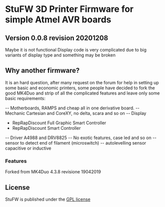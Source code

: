 <img align="right" src=""/>

# StuFW 3D Printer Firmware for simple Atmel AVR boards

## Version 0.0.8 revision 20201208

Maybe it is not functional Display code is very complicated due to big variants of display type and something may be broken


## Why another firmware?

It is an hard question, after many request on the forum for help in setting up some basic and economic printers, some people have decided to fork the good MK4Duo and strip of all the complicated features and leave only some basic requirements:

-- Motherboards, RAMPS and cheap all in one derivative board.
-- Mechanic Cartesian and CoreXY, no delta, scara and so on
-- Display
  - RepRapDiscount Full Graphic Smart Controller
  - RepRapDiscount Smart Controller

-- Driver A4988 and DRV8825
-- No exotic features, case led and so on
-- sensor to detect end of filament (microswitch)
-- autolevelling sensor capacitive or inductive

### Features

Forked from MK4Duo 4.3.8 revisione 19042019

## License

StuFW is published under the [GPL license](/Documentation/COPYING.md)
